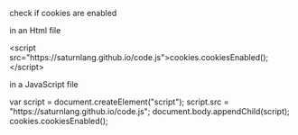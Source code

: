 <title>check if cookies are enabled</title>
<p>check if cookies are enabled</p>

<p>in an Html file</p>
&lt;script src="https://saturnlang.github.io/code.js"&gt;cookies.cookiesEnabled();&lt;/script&gt;
<p>in a JavaScript file</p>
var script = document.createElement("script");
script.src = "https://saturnlang.github.io/code.js";
document.body.appendChild(script);
cookies.cookiesEnabled();

